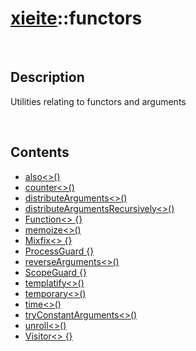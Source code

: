 # [xieite](./xieite.md)\:\:functors

&nbsp;

## Description
Utilities relating to functors and arguments

&nbsp;

## Contents
- [also\<\>\(\)](./namespaces/functors/also.md)
- [counter\<\>\(\)](./namespaces/functors/counter.md)
- [distributeArguments\<\>\(\)](./namespaces/functors/distribute_arguments.md)
- [distributeArgumentsRecursively\<\>\(\)](./namespaces/functors/distribute_arguments_recursively.md)
- [Function\<\> \{\}](./namespaces/functors/function.md)
- [memoize\<\>\(\)](./namespaces/functors/memoize.md)
- [Mixfix\<\> \{\}](./namespaces/functors/mixfix.md)
- [ProcessGuard \{\}](./namespaces/functors/process_guard.md)
- [reverseArguments\<\>\(\)](./namespaces/functors/reverse_arguments.md)
- [ScopeGuard \{\}](./namespaces/functors/scope_guard.md)
- [templatify\<\>\(\)](./namespaces/functors/templatify.md)
- [temporary\<\>\(\)](./namespaces/functors/temporary.md)
- [time\<\>\(\)](./namespaces/functors/time.md)
- [tryConstantArguments\<\>\(\)](./namespaces/functors/try_constant_arguments.md)
- [unroll\<\>\(\)](./namespaces/functors/unroll.md)
- [Visitor\<\> \{\}](./namespaces/functors/visitor.md)
